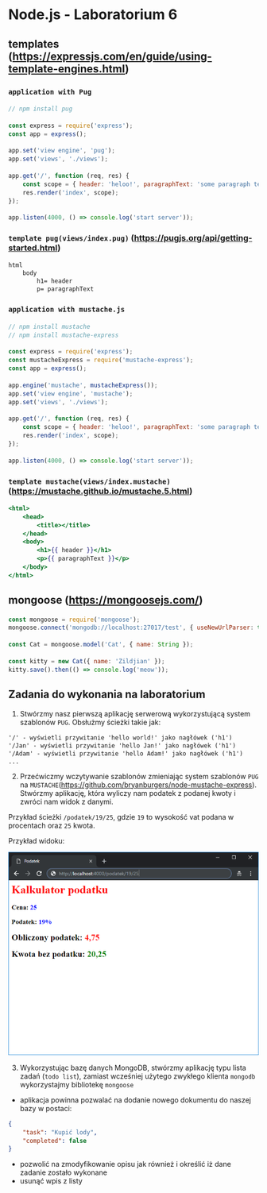 # Node.js - Laboratorium 6

## templates (https://expressjs.com/en/guide/using-template-engines.html)

### `application with Pug`
```javascript
// npm install pug

const express = require('express');
const app = express();

app.set('view engine', 'pug');
app.set('views', './views');

app.get('/', function (req, res) {
    const scope = { header: 'heloo!', paragraphText: 'some paragraph text' };
    res.render('index', scope);
});

app.listen(4000, () => console.log('start server'));
```
### `template pug(views/index.pug)` (https://pugjs.org/api/getting-started.html)
```pug
html
    body
        h1= header
        p= paragraphText
```

### `application with mustache.js`
```javascript
// npm install mustache
// npm install mustache-express

const express = require('express');
const mustacheExpress = require('mustache-express');
const app = express();

app.engine('mustache', mustacheExpress());
app.set('view engine', 'mustache');
app.set('views', './views');

app.get('/', function (req, res) {
    const scope = { header: 'heloo!', paragraphText: 'some paragraph text' };
    res.render('index', scope);
});

app.listen(4000, () => console.log('start server'));
```
### `template mustache(views/index.mustache)` (https://mustache.github.io/mustache.5.html)
```mustache
<html>
    <head>
        <title></title>
    </head>
    <body>
        <h1>{{ header }}</h1>
        <p>{{ paragraphText }}</p>
    </body>
</html>
```

## mongoose (https://mongoosejs.com/)
```javascript
const mongoose = require('mongoose');
mongoose.connect('mongodb://localhost:27017/test', { useNewUrlParser: true });

const Cat = mongoose.model('Cat', { name: String });

const kitty = new Cat({ name: 'Zildjian' });
kitty.save().then(() => console.log('meow'));
```

## Zadania do wykonania na laboratorium

1. Stwórzmy nasz pierwszą aplikację serwerową wykorzystującą system szablonów `PUG`. Obsłużmy ścieżki takie jak:
```
'/' - wyświetli przywitanie 'hello world!' jako nagłówek ('h1')
'/Jan' - wyświetli przywitanie 'hello Jan!' jako nagłówek ('h1')
'/Adam' - wyświetli przywitanie 'hello Adam!' jako nagłówek ('h1')
...
```

2. Przećwiczmy wczytywanie szablonów zmieniając system szablonów `PUG` na `MUSTACHE`(https://github.com/bryanburgers/node-mustache-express). Stwórzmy aplikację, która wyliczy nam podatek z podanej kwoty i zwróci nam widok z danymi.

Przykład ścieżki `/podatek/19/25`, gdzie `19` to wysokość vat podana w procentach oraz `25` kwota.

Przykład widoku:

![tax](./assets/tax.png)

3. Wykorzystując bazę danych MongoDB, stwórzmy aplikację typu lista zadań (`todo list`), zamiast wcześniej użytego zwykłego klienta `mongodb` wykorzystajmy bibliotekę `mongoose` 

- aplikacja powinna pozwalać na dodanie nowego dokumentu do naszej bazy w postaci:
```JSON
{
	"task": "Kupić lody",
	"completed": false
}
```
- pozwolić na zmodyfikowanie opisu jak również i określić iż dane zadanie zostało wykonane
- usunąć wpis z listy
